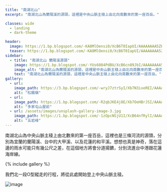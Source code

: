 ```yaml
---
title: "南湖北山"
excerpt: "南湖北山為蘭陽溪的源頭，這裡是中央山脈主稜上由北向南數來的第一座百岳。"

classes: wide
  - landing
  - dark-theme

header:
  image: https://1.bp.blogspot.com/-KA8MlOensi0/XcB6T0IapUI/AAAAAAAA5ZE/DymurgIUENkRQxd284R5MuV9ieNdbXx8QCLcBGAsYHQ/s1600/_MG_2502.JPG
  teaser: https://1.bp.blogspot.com/-KA8MlOensi0/XcB6T0IapUI/AAAAAAAA5ZE/DymurgIUENkRQxd284R5MuV9ieNdbXx8QCLcBGAsYHQ/s1600/_MG_2502.JPG
sidebar:
  - title: "南湖北山 蘭陽溪源頭"
    image: https://1.bp.blogspot.com/-YUs6084PdBU/XcB6cn89JbI/AAAAAAAA5ZU/otQAyqDfjjIOt_Vqc_xYruSS0kPaGe7_ACLcBGAsYHQ/s1600/_MG_2526.JPG
    image_alt: "南湖北山為蘭陽溪的源頭，這裡是中央山脈主稜上由北向南數來的第一座百岳。"
    text: "南湖北山為蘭陽溪的源頭，這裡是中央山脈主稜上由北向南數來的第一座百岳。"
gallery:
  - url: 
    image_path: https://3.bp.blogspot.com/-wryJ7ztrSyI/Xb7N3ixeREI/AAAAAAAA5VY/BiWhvPQYcTws6v4TqZijaTCixXDa4TLFwCLcBGAsYHQ/s1600/_MG_2267.JPG
    alt: "松楓嶺"
  - url: 
    image_path: https://1.bp.blogspot.com/-R2qbJKE4j8E/Xb7OeHBrJSI/AAAAAAAA5Vw/khSZJLXrgu89EywwSUet67EEjP4qFAQ3gCLcBGAsYHQ/s1600/_MG_2293.JPG
    alt: "多家屯山屋前"
  - url: /assets/images/unsplash-gallery-image-3.jpg
    image_path: https://1.bp.blogspot.com/-1zOpcNSjU1I/XcB64nfRylI/AAAAAAAA5aI/Ijbo3JY2-II6E5J_j35oQoC71F8snwPWwCLcBGAsYHQ/s1600/_MG_2613.JPG
    alt: "五岩峰"
---
```


南湖北山為中央山脈主稜上由北數來的第一座百岳，這裡也是三條河流的源頭，分別為宜蘭的蘭陽溪、台中的大甲溪、以及花蓮的和平溪。想想也真是神奇，落在這邊的雨水可能只有幾公尺之差，在這個地方將會分道揚鑣，分別流進台中港跟花蓮海岸線。


{% include gallery %}

我們北一段O型縱走的行程，將從此處開始登上中央山脈主稜。

![image](https://1.bp.blogspot.com/-8AVfBNnGwoo/XcB52LeusWI/AAAAAAAA5Yc/pqbd_WFVz0wrbytcsCJEQ8K2zOCyozU6wCLcBGAsYHQ/s1600/_MG_2476.JPG)

